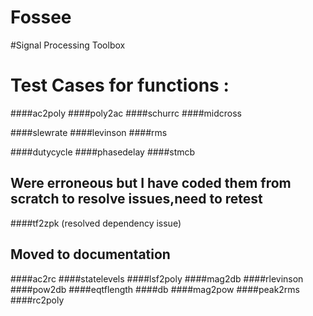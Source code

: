# Fossee
#Signal Processing Toolbox
# Test Cases for functions :
####ac2poly
####poly2ac
####schurrc
####midcross

####slewrate
####levinson
####rms



####dutycycle
####phasedelay
####stmcb
## Were erroneous but I have coded them from scratch to resolve issues,need to retest
####tf2zpk (resolved dependency issue)




## Moved to documentation
####ac2rc
####statelevels
####lsf2poly
####mag2db
####rlevinson
####pow2db
####eqtflength 
####db
####mag2pow
####peak2rms
####rc2poly